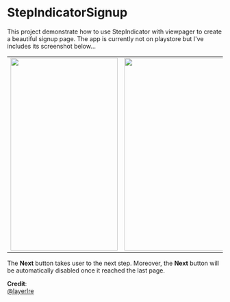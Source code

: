 # StepIndicatorSignup
This project demonstrate how to use StepIndicator with viewpager to create a beautiful signup page. The app is currently not on playstore but I've includes its screenshot below...

<table border="0"><tr><td>
<img height="450" width="250" src="https://firebasestorage.googleapis.com/v0/b/firesample-12a1e.appspot.com/o/githubimages%2Fdevice-2018-04-05-171351.png?alt=media&token=9adf2400-7df1-490c-85d0-563223768671"></img></td><td>
<img height="450" width="250" src="https://firebasestorage.googleapis.com/v0/b/firesample-12a1e.appspot.com/o/githubimages%2Fdevice-2018-04-05-171436.png?alt=media&token=dd29ce2d-cb99-4ee7-b180-91732c466656"></img></td><td>
<img height="450" width="250" src="https://firebasestorage.googleapis.com/v0/b/firesample-12a1e.appspot.com/o/githubimages%2Fdevice-2018-04-05-171458.png?alt=media&token=cfc8f19f-cf1c-4745-8c22-04c57dc53a19"></img></td></tr></table>

The <B>Next</b> button takes user to the next step. Moreover, the <b>Next</b> button will be automatically disabled once it reached the last page. <br/>

<b>Credit</b>: <br/>
<a href="https://github.com/layerlre/StepIndicator/commits?author=layerlre">@layerlre</a><br/>

